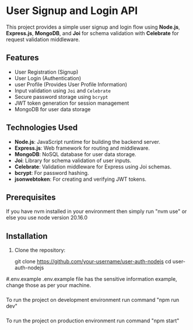 # User Signup and Login API

This project provides a simple user signup and login flow using **Node.js**, **Express.js**, **MongoDB**, and **Joi** for schema validation with **Celebrate** for request validation middleware.

## Features

- User Registration (Signup)
- User Login (Authentication)
- user Profile (Provides User Profile Information)
- Input validation using `Joi` and `Celebrate`
- Secure password storage using `bcrypt`
- JWT token generation for session management
- MongoDB for user data storage

## Technologies Used

- **Node.js**: JavaScript runtime for building the backend server.
- **Express.js**: Web framework for routing and middleware.
- **MongoDB**: NoSQL database for user data storage.
- **Joi**: Library for schema validation of user inputs.
- **Celebrate**: Validation middleware for Express using Joi schemas.
- **bcrypt**: For password hashing.
- **jsonwebtoken**: For creating and verifying JWT tokens.

## Prerequisites

If you have nvm installed in your environment then simply run "nvm use" or else you use node version 20.16.0

## Installation

1. Clone the repository:

   git clone https://github.com/your-username/user-auth-nodejs
   cd user-auth-nodejs

#.env.example
.env.example file has the sensitive information example, change those as per your machine.

###

To run the project on development environment run command "npm run dev"

###

To run the project on production environment run command "npm start"
